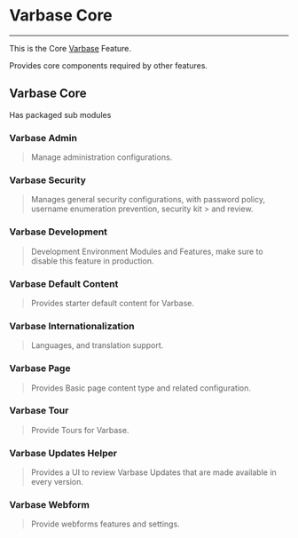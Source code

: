 # Varbase Core
---

This is the Core [Varbase](https://www.drupal.org/project/varbase) Feature.

Provides core components required by other features.


## Varbase Core
Has packaged sub modules

### Varbase Admin
> Manage administration configurations.

### Varbase Security
> Manages general security configurations, with password policy,
> username enumeration prevention, security kit > and review.

### Varbase Development
> Development Environment Modules and Features, make sure to
> disable this feature in production.

### Varbase Default Content
> Provides starter default content for Varbase.

### Varbase Internationalization
> Languages, and translation support.

### Varbase Page
> Provides Basic page content type and related configuration.

### Varbase Tour
> Provide Tours for Varbase.

### Varbase Updates Helper
> Provides a UI to review Varbase Updates that are made available in every version.

### Varbase Webform
> Provide webforms features and settings.
